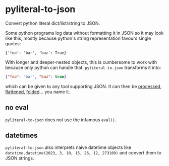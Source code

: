 # pyliteral-to-json

Convert python literal dict/list/string to JSON.

Some python programs log data without formatting it in JSON so it may look like this, mostly because python's string representation favours single quotes:

```
{'foo': 'bar', 'baz': True}
```

With longer and deeper-nested objects, this is cumbersome to work with because only python can handle that.
`pyliteral-to-json` transforms it into:

```json
{"foo": "bar", "baz": true}
```

which can be given to any tool supporting JSON. It can then be [processed](https://gitlab.com/hydrargyrum/pjy), [flattened](https://gitlab.com/hydrargyrum/attic/-/tree/master/flatten-json), [folded](https://gitlab.com/hydrargyrum/foldindent)… you name it.

## no eval

`pyliteral-to-json` does not use the infamous `eval()`.

## datetimes

`pyliteral-to-json` also interprets naive datetime objects like `datetime.datetime(2023, 3, 10, 15, 26, 12, 273109)` and convert them to JSON strings.
